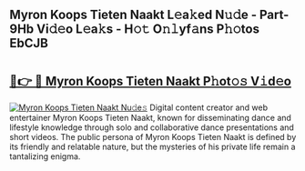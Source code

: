 ## Myron Koops Tieten Naakt L𝚎a𝚔ed N𝚞𝚍e - Part-9Hb Vi𝚍𝚎o L𝚎a𝚔s - H𝚘𝚝 O𝚗𝚕yf𝚊ns P𝚑𝚘tos EbCJB

# <h2><a href="http://kfc0y7.oniu.top/?m=Myron+Koops+Tieten+Naakt">🔗👉 🔴 Myron Koops Tieten Naakt P𝚑ot𝚘𝚜 V𝚒d𝚎o</a></h2>

[![Myron Koops Tieten Naakt Nu𝚍e𝚜](https://i.imgur.com/0qMVB7G.gif)](http://kfc0y7.oniu.top/?m=Myron+Koops+Tieten+Naakt)
Digital content creator and web entertainer Myron Koops Tieten Naakt, known for disseminating dance and lifestyle knowledge through solo and collaborative dance presentations and short videos. The public persona of Myron Koops Tieten Naakt is defined by its friendly and relatable nature, but the mysteries of his private life remain a tantalizing enigma.  
